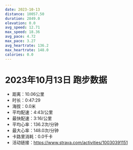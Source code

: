 ```yaml
---
date: 2023-10-13
distance: 10057.50
duration: 2849.0
elevation: 0.0
avg_speed: 12.71
max_speed: 18.36
avg_pace: 4.72
max_pace: 3.27
avg_heartrate: 136.2
max_heartrate: 148.0
calories: 0.0
---
```


# 2023年10月13日 跑步数据

- 距离：10.06公里
- 时长：0:47:29
- 海拔：0.0米
- 平均配速：4:43/公里
- 最快配速：3:16/公里
- 平均心率：136.2次/分钟
- 最大心率：148.0次/分钟
- 卡路里消耗：0.0千卡
- 活动链接：https://www.strava.com/activities/10030391151

